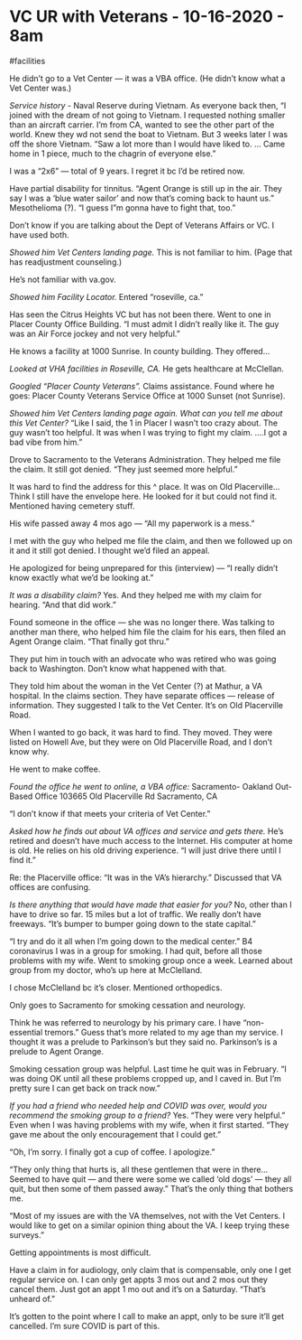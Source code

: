 # VC UR with Veterans - 10-16-2020 - 8am
#facilities

He didn’t go to a Vet Center — it was a VBA office. (He didn’t know what a Vet Center was.)

*Service history -* 
Naval Reserve during Vietnam. As everyone back then, “I joined with the dream of not going to Vietnam. I requested nothing smaller than an aircraft carrier. I’m from CA, wanted to see the other part of the world. Knew they wd not send the boat to Vietnam. But 3 weeks later I was off the shore Vietnam. “Saw a lot more than I would have liked to. … Came home in 1 piece, much to the chagrin of everyone else.” 

I was a “2x6” — total of 9 years. I regret it bc I’d be retired now.

Have partial disability for tinnitus. “Agent Orange is still up in the air. They say I was a ‘blue water sailor’ and now that’s coming back to haunt us.” Mesothelioma (?). “I guess I”m gonna have to fight that, too.”

Don’t know if you are talking about the Dept of Veterans Affairs or VC. I have used both. 

*Showed him Vet Centers landing page.* 
This is not familiar to him. (Page that has readjustment counseling.)

He’s not familiar with va.gov.

*Showed him Facility Locator.*
Entered “roseville, ca.”

Has seen the Citrus Heights VC but has not been there. Went to one in Placer County Office Building. “I must admit I didn’t really like it. The guy was an Air Force jockey and not very helpful.”

He knows a facility at 1000 Sunrise. In county building. They offered…

*Looked at VHA facilities in Roseville, CA.*
He gets healthcare at McClellan. 

*Googled “Placer County Veterans”.*
Claims assistance. Found where he goes: Placer County Veterans Service Office at 1000 Sunset (not Sunrise). 

*Showed him Vet Centers landing page again. What can you tell me about this Vet Center?* 
“Like I said, the 1 in Placer I wasn’t too crazy about. The guy wasn’t too helpful. It was when I was trying to fight my claim. ….I got a bad vibe from him.”

Drove to Sacramento to the Veterans Administration. They helped me file the claim. It still got denied. “They just seemed more helpful.”

It was hard to find the address for this ^ place. It was on Old Placerville… Think I still have the envelope here. He looked for it but could not find it. Mentioned having cemetery stuff. 

His wife passed away 4 mos ago — “All my paperwork is a mess.” 

I met with the guy who helped me file the claim, and then we followed up on it and it still got denied. I thought we’d filed an appeal. 

He apologized for being unprepared for this (interview) — “I really didn’t know exactly what we’d be looking at.”

*It was a disability claim?* 
Yes. And they helped me with my claim for hearing. “And that did work.” 

Found someone in the office — she was no longer there. Was talking to another man there, who helped him file the claim for his ears, then filed an Agent Orange claim. “That finally got thru.”

They put him in touch with an advocate who was retired who was going back to Washington. Don’t know what happened with that. 

They told him about the woman in the Vet Center (?) at Mathur, a VA hospital. In the claims section. They have separate offices — release of information. They suggested I talk to the Vet Center. It’s on Old Placerville Road. 

When I wanted to go back, it was hard to find. They moved. They were listed on Howell Ave, but they were on Old Placerville Road, and I don’t know why. 

He went to make coffee. 

*Found the office he went to online, a VBA office:* 
Sacramento- Oakland Out-Based Office
103665 Old Placerville Rd
Sacramento, CA

“I don’t know if that meets your criteria of Vet Center.” 

*Asked how he finds out about VA offices and service and gets there.* 
He’s retired and doesn’t have much access to the Internet. His computer at home is old. He relies on his old driving experience. “I will just drive there until I find it.”

Re: the Placerville office: “It was in the VA’s hierarchy.” Discussed that VA offices are confusing. 

*Is there anything that would have made that easier for you?* 
No, other than I have to drive so far. 15 miles but a lot of traffic. We really don’t have freeways. “It’s bumper to bumper going down to the state capital.”

“I try and do it all when I’m going down to the medical center.” B4 coronavirus I was in a group for smoking. I had quit, before all those problems with my wife. Went to smoking group once a week. Learned about group from my doctor, who’s up here at McClelland. 

I chose McClelland bc it’s closer. Mentioned orthopedics. 

Only goes to Sacramento for smoking cessation and neurology. 

Think he was referred to neurology by his primary care. I have “non-essential tremors.” Guess that’s more related to my age than my service. I thought it was a prelude to Parkinson’s but they said no. Parkinson’s is a prelude to Agent Orange. 

Smoking cessation group was helpful. Last time he quit was in February. “I was doing OK until all these problems cropped up, and I caved in. But I’m pretty sure I can get back on track now.”

*If you had a friend who needed help and COVID was over, would you recommend the smoking group to a friend?* 
Yes. “They were very helpful.” Even when I was having problems with my wife, when it first started. “They gave me about the only encouragement that I could get.”

“Oh, I’m sorry. I finally got a cup of coffee. I apologize.” 

“They only thing that hurts is, all these gentlemen that were in there… Seemed to have quit — and there were some we called ‘old dogs’ — they all quit, but then some of them passed away.” That’s the only thing that bothers me. 

“Most of my issues are with the VA themselves, not with the Vet Centers. I would like to get on a similar opinion thing about the VA. I keep trying these surveys.” 

Getting appointments is most difficult.

Have a claim in for audiology, only claim that is compensable, only one I get regular service on. I can only get appts 3 mos out and 2 mos out they cancel them. Just got an appt 1 mo out and it’s on a Saturday. “That’s unheard of.”

It’s gotten to the point where I call to make an appt, only to be sure it’ll get cancelled. I’m sure COVID is part of this. 











